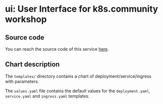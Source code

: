 # ui: User Interface for k8s.community workshop

## Source code

You can reach the source code of this service [here](https://github.com/k8s-community/ui).

## Chart description

The `templates/` directory contains a chart of deployment/service/ingress with parameters.

The `values.yaml` file contains the default values for the
`deployment.yaml`, `service.yaml` and `ingress.yaml` templates.
